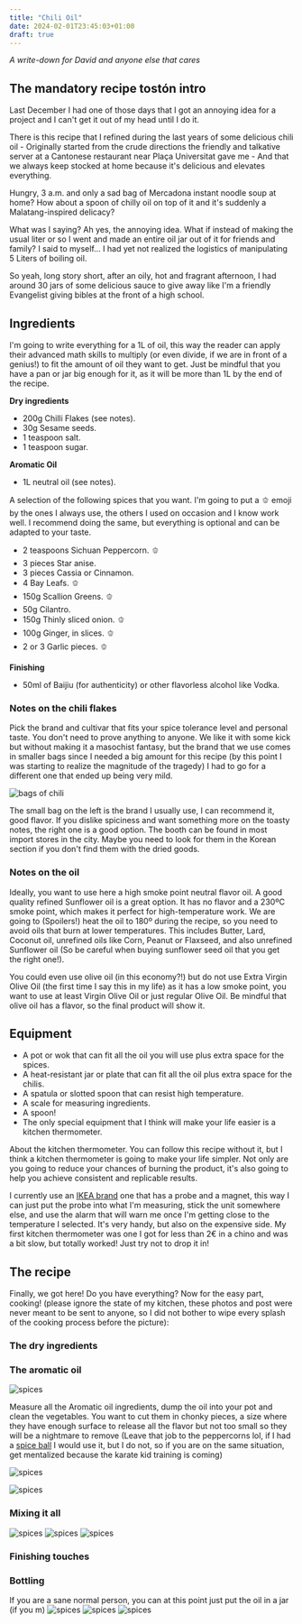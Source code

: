 ```yaml
---
title: "Chili Oil"
date: 2024-02-01T23:45:03+01:00
draft: true
---
```

*A write-down for David and anyone else that cares*

## The mandatory recipe tostón intro

Last December I had one of those days that I got an annoying idea for a project and I can't get it out of my head until I do it. 

There is this recipe that I refined during the last years of some delicious chili oil - Originally started from the crude directions the friendly and talkative server at a Cantonese restaurant near Plaça Universitat gave me - And that we always keep stocked at home because it's delicious and elevates everything.

Hungry, 3 a.m. and only a sad bag of Mercadona instant noodle soup at home? How about a spoon of chilly oil on top of it and it's suddenly a Malatang-inspired delicacy? 

What was I saying? Ah yes, the annoying idea.  What if instead of making the usual liter or so I went and made an entire oil jar out of it for friends and family? I said to myself... I had yet not realized the logistics of manipulating 5 Liters of boiling oil.

So yeah, long story short, after an oily, hot and fragrant afternoon, I had around 30 jars of some delicious sauce to give away like I'm a friendly Evangelist giving bibles at the front of a high school.

## Ingredients

I'm going to write everything for a 1L of oil, this way the reader can apply their advanced math skills to multiply (or even divide, if we are in front of a genius!) to fit the amount of oil they want to get. Just be mindful that you have a pan or jar big enough for it, as it will be more than 1L by the end of the recipe.

**Dry ingredients** 
* 200g Chilli Flakes (see notes).
* 30g Sesame seeds.
* 1 teaspoon salt.
* 1 teaspoon sugar.

**Aromatic Oil**
* 1L neutral oil (see notes).

A selection of the following spices that you want. I'm going to put a 🫑 emoji by the ones I always use, the others I used on occasion and I know work well. I recommend doing the same, but everything is optional and can be adapted to your taste.

* 2 teaspoons Sichuan Peppercorn. 🫑
* 3 pieces Star anise.
* 3 pieces Cassia or Cinnamon.
* 4 Bay Leafs. 🫑
* 150g Scallion Greens. 🫑
* 50g Cilantro.
* 150g Thinly sliced onion. 🫑
* 100g Ginger, in slices. 🫑
* 2 or 3 Garlic pieces. 🫑

**Finishing**
* 50ml of Baijiu (for authenticity) or other flavorless alcohol like Vodka.


### Notes on the chili flakes
Pick the brand and cultivar that fits your spice tolerance level and personal taste. You don't need to prove anything to anyone.
We like it with some kick but without making it a masochist fantasy, but the brand that we use comes in smaller bags since I needed a big amount for this recipe (by this point I was starting to realize the magnitude of the tragedy) I had to go for a different one that ended up being very mild. 

![bags of chili](/posts/chilli-oil/images/chilis.jpg)

The small bag on the left is the brand I usually use, I can recommend it, good flavor. If you dislike spiciness and want something more on the toasty notes, the right one is a good option. The booth can be found in most import stores in the city. Maybe you need to look for them in the Korean section if you don't find them with the dried goods. 

### Notes on the oil
Ideally, you want to use here a high smoke point neutral flavor oil. A good quality refined Sunflower oil is a great option. It has no flavor and a 230ºC smoke point, which makes it perfect for high-temperature work. We are going to (Spoilers!) heat the oil to 180º during the recipe, so you need to avoid oils that burn at lower temperatures. This includes Butter, Lard, Coconut oil, unrefined oils like Corn, Peanut or Flaxseed, and also unrefined Sunflower oil (So be careful when buying sunflower seed oil that you get the right one!).

You could even use olive oil (in this economy?!) but do not use Extra Virgin Olive Oil (the first time I say this in my life) as it has a low smoke point, you want to use at least Virgin Olive Oil or just regular Olive Oil. Be mindful that olive oil has a flavor, so the final product will show it.

## Equipment
* A pot or wok that can fit all the oil you will use plus extra space for the spices.
* A heat-resistant jar or plate that can fit all the oil plus extra space for the chilis.
* A spatula or slotted spoon that can resist high temperature.
* A scale for measuring ingredients.
* A spoon!
* The only special equipment that I think will make your life easier is a kitchen thermometer.

About the kitchen thermometer. You can follow this recipe without it, but I think a kitchen thermometer is going to make your life simpler. Not only are you going to reduce your chances of burning the product, it's also going to help you achieve consistent and replicable results.

I currently use an [IKEA brand](https://www.ikea.com/es/es/p/fantast-termometro-temporizador-digital-negro-20103016/) one that has a probe and a magnet, this way I can just put the probe into what I'm measuring, stick the unit somewhere else, and use the alarm that will warn me once I'm getting close to the temperature I selected. It's very handy, but also on the expensive side. My first kitchen thermometer was one I got for less than 2€ in a chino and was a bit slow, but totally worked! Just try not to drop it in!

## The recipe
Finally, we got here! Do you have everything? Now for the easy part, cooking! (please ignore the state of my kitchen, these photos and post were never meant to be sent to anyone, so I did not bother to wipe every splash of the cooking process before the picture):

### The dry ingredients

### The aromatic oil
![spices](/posts/chilli-oil/images/especies-s.jpg)

Measure all the Aromatic oil ingredients, dump the oil into your pot and clean the vegetables. You want to cut them in chonky pieces, a size where they have enough surface to release all the flavor but not too small so they will be a nightmare to remove (Leave that job to the peppercorns lol, if I had a [spice ball](https://137106273.cdn6.editmysite.com/uploads/1/3/7/1/137106273/s367055826969951762_p1116_i1_w2307.jpeg) I would use it, but I do not, so if you are on the same situation, get mentalized because the karate kid training is coming)

![spices](/posts/chilli-oil/images/boiliboili.jpg)

![spices](/posts/chilli-oil/images/tosti.jpg)

### Mixing it all


![spices](/posts/chilli-oil/images/humit.jpg)
![spices](/posts/chilli-oil/images/termometre.jpg)
![spices](/posts/chilli-oil/images/mullat.jpg)

### Finishing touches

### Bottling
If you are a sane normal person, you can at this point just put the oil in a jar (if you m)
![spices](/posts/chilli-oil/images/d1d2.jpg)
![spices](/posts/chilli-oil/images/panic.jpg)
![spices](/posts/chilli-oil/images/done.jpg)